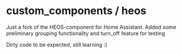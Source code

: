# custom_components / heos

Just a fork of the HEOS-component for Home Assistant. Added some preliminary grouping functionality and turn_off feature for testing

Dirty code to be expected, still learning :)
